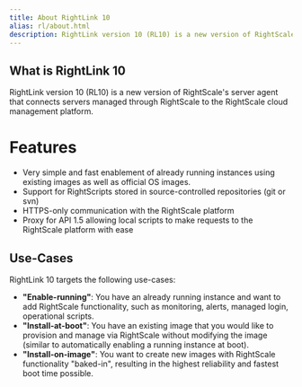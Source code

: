 ```yaml
---
title: About RightLink 10
alias: rl/about.html
description: RightLink version 10 (RL10) is a new version of RightScale's server agent that connects servers managed through RightScale to the RightScale cloud management platform.
---
```

## What is RightLink 10

RightLink version 10 (RL10) is a new version of RightScale's server agent that connects servers managed through RightScale to the RightScale cloud management platform.

# Features

* Very simple and fast enablement of already running instances using existing images as well as official OS images.
* Support for RightScripts stored in source-controlled repositories (git or svn)
* HTTPS-only communication with the RightScale platform
* Proxy for API 1.5 allowing local scripts to make requests to the RightScale platform with ease

## Use-Cases

RightLink 10 targets the following use-cases:

* **"Enable-running"**: You have an already running instance and want to add RightScale functionality, such as monitoring, alerts, managed login, operational scripts.
* **"Install-at-boot"**: You have an existing image that you would like to provision and manage via RightScale without modifying the image (similar to automatically enabling a running instance at boot).
* **"Install-on-image"**: You want to create new images with RightScale functionality "baked-in", resulting in the highest reliability and fastest boot time possible.
